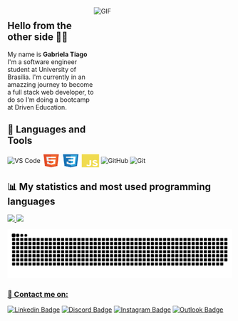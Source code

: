 <img align="right" alt="GIF" src="https://media.giphy.com/media/fAnzw6YK33jMwzp5wp/giphy.gif" width="310" height="310"/>

## Hello from the other side 👋🎶

My name is **Gabriela Tiago** I'm a software engineer student at University of Brasilia. I'm currently in an amazzing journey to become a full stack web developer, to do so I'm doing a bootcamp at Driven Education.


## 🧰 Languages and Tools
<span>
  <img align="center" title="VS Code" alt="VS Code" height="30" width="40" src="https://cdn.jsdelivr.net/gh/devicons/devicon/icons/vscode/vscode-original.svg" />
  <img align="center" title="HTML" alt="HTML" height="30" width="40" src="https://raw.githubusercontent.com/devicons/devicon/master/icons/html5/html5-original.svg" />
  <img align="center" title="CSS" alt="CSS" height="30" width="40" src="https://raw.githubusercontent.com/devicons/devicon/master/icons/css3/css3-original.svg" />
  <img align="center" title="Javascript" alt="Javascript" height="30" width="40" src="https://raw.githubusercontent.com/devicons/devicon/master/icons/javascript/javascript-plain.svg" />
  <img align="center" title="GitHub" alt="GitHub" height="32" width="40" src="https://gist.githubusercontent.com/andrezzasouza/a5a0d2445c4c5015ffbb0704f87a7c34/raw/8153b4f391c3513f6bca21727980d3a1f5a197f0/github-grey.svg" />
  <img align="center" title="Git" alt="Git" height="30" width="40" src="https://cdn.jsdelivr.net/gh/devicons/devicon/icons/git/git-original.svg" />&nbsp;
</span>


## 📊 My statistics and most used programming languages
<div aling="center">
  <a href="https://github.com/GabrielaTiago">
  <img height="180em" src="https://github-readme-stats.vercel.app/api?username=GabrielaTiago&show_icons=true&theme=radical&include_all_commits=true&count_private=true"/>
  <img height="180em" src="https://github-readme-stats.vercel.app/api/top-langs/?username=GabrielaTiago&layout=compact&langs_count=7&theme=radical"/>
</div>

![snake gif](https://github.com/GabrielaTiago/GabrielaTiago/blob/output/github-contribution-grid-snake.svg)
  
### 📱 Contact me on:
  
[![Linkedin Badge](https://img.shields.io/badge/LinkedIn-0077B5?style=for-the-badge&logo=linkedin&logoColor=white)](https://www.linkedin.com/in/gabriela-tiago-de-araújo/)
[![Discord Badge](https://img.shields.io/badge/Discord-5865F2?style=for-the-badge&logo=discord&logoColor=white)](https://www.discord.com/GabsMysterious#3128/)
[![Instagram Badge](https://img.shields.io/badge/Instagram-E4405F?style=for-the-badge&logo=instagram&logoColor=white)](https://www.instagram.com/gabstiago/)
[![Outlook Badge](https://img.shields.io/badge/Outlook-0078D4?style=for-the-badge&logo=microsoft-outlook&logoColor=white)](mailto:gabrielatiagodearaujo@outlook.com)

